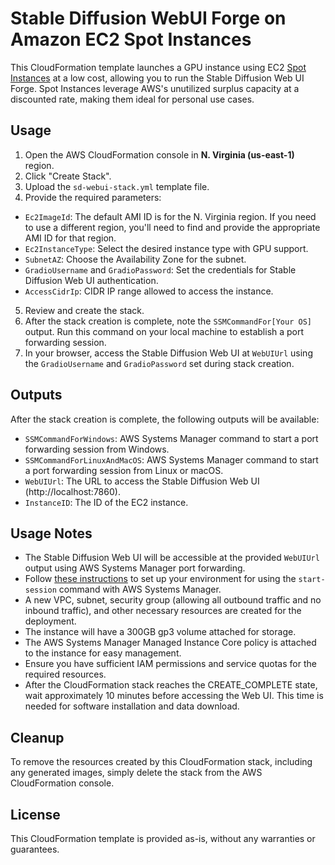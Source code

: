 # Stable Diffusion WebUI Forge on Amazon EC2 Spot Instances

This CloudFormation template launches a GPU instance using EC2 [Spot Instances](https://aws.amazon.com/ec2/spot/) at a low cost, allowing you to run the Stable Diffusion Web UI Forge. Spot Instances leverage AWS's unutilized surplus capacity at a discounted rate, making them ideal for personal use cases.

## Usage

1. Open the AWS CloudFormation console in **N. Virginia (us-east-1)** region.
2. Click "Create Stack".
3. Upload the `sd-webui-stack.yml` template file.
4. Provide the required parameters:
  - `Ec2ImageId`: The default AMI ID is for the N. Virginia region. If you need to use a different region, you'll need to find and provide the appropriate AMI ID for that region.
  - `Ec2InstanceType`: Select the desired instance type with GPU support.
  - `SubnetAZ`: Choose the Availability Zone for the subnet.
  - `GradioUsername` and `GradioPassword`: Set the credentials for Stable Diffusion Web UI authentication.
  - `AccessCidrIp`: CIDR IP range allowed to access the instance.
5. Review and create the stack.
6. After the stack creation is complete, note the `SSMCommandFor[Your OS]` output. Run this command on your local machine to establish a port forwarding session.
7. In your browser, access the Stable Diffusion Web UI at `WebUIUrl` using the `GradioUsername` and `GradioPassword` set during stack creation.


## Outputs

After the stack creation is complete, the following outputs will be available:

- `SSMCommandForWindows`: AWS Systems Manager command to start a port forwarding session from Windows.
- `SSMCommandForLinuxAndMacOS`: AWS Systems Manager command to start a port forwarding session from Linux or macOS.
- `WebUIUrl`: The URL to access the Stable Diffusion Web UI (http://localhost:7860).
- `InstanceID`: The ID of the EC2 instance.

## Usage Notes

- The Stable Diffusion Web UI will be accessible at the provided `WebUIUrl` output using AWS Systems Manager port forwarding.
- Follow [these instructions](https://docs.aws.amazon.com/systems-manager/latest/userguide/session-manager-working-with-install-plugin.html) to set up your environment for using the `start-session` command with AWS Systems Manager.
- A new VPC, subnet, security group (allowing all outbound traffic and no inbound traffic), and other necessary resources are created for the deployment.
- The instance will have a 300GB gp3 volume attached for storage.
- The AWS Systems Manager Managed Instance Core policy is attached to the instance for easy management.
- Ensure you have sufficient IAM permissions and service quotas for the required resources.
- After the CloudFormation stack reaches the CREATE_COMPLETE state, wait approximately 10 minutes before accessing the Web UI. This time is needed for software installation and data download.


## Cleanup

To remove the resources created by this CloudFormation stack, including any generated images, simply delete the stack from the AWS CloudFormation console.

## License

This CloudFormation template is provided as-is, without any warranties or guarantees.